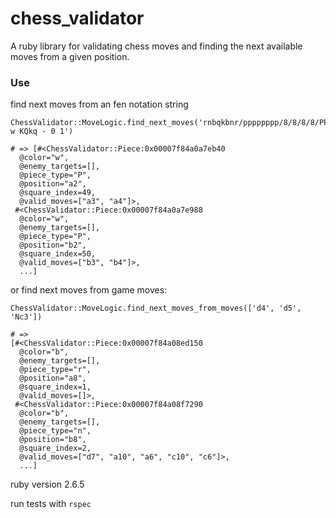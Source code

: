 # chess_validator

A ruby library for validating chess moves and finding the next available moves from a given position.

### Use
find next moves from an fen notation string
```
ChessValidator::MoveLogic.find_next_moves('rnbqkbnr/pppppppp/8/8/8/8/PPPPPPPP/RNBQKBNR w KQkq - 0 1')
```
```
# => [#<ChessValidator::Piece:0x00007f84a0a7eb40
  @color="w",
  @enemy_targets=[],
  @piece_type="P",
  @position="a2",
  @square_index=49,
  @valid_moves=["a3", "a4"]>,
 #<ChessValidator::Piece:0x00007f84a0a7e988
  @color="w",
  @enemy_targets=[],
  @piece_type="P",
  @position="b2",
  @square_index=50,
  @valid_moves=["b3", "b4"]>,
  ...]
```
or
find next moves from game moves:
```
ChessValidator::MoveLogic.find_next_moves_from_moves(['d4', 'd5', 'Nc3'])
```

```
# =>
[#<ChessValidator::Piece:0x00007f84a08ed150
  @color="b",
  @enemy_targets=[],
  @piece_type="r",
  @position="a8",
  @square_index=1,
  @valid_moves=[]>,
 #<ChessValidator::Piece:0x00007f84a08f7290
  @color="b",
  @enemy_targets=[],
  @piece_type="n",
  @position="b8",
  @square_index=2,
  @valid_moves=["d7", "a10", "a6", "c10", "c6"]>,
  ...]
```

ruby version 2.6.5

run tests with ```rspec```
